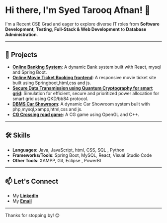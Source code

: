 # Hi there, I'm Syed Tarooq Afnan! 👋

I'm a Recent CSE Grad and eager to explore diverse IT roles from **Software Development**, **Testing**, **Full-Stack & Web Development** to **Database Administration**.

---

## 💼 Projects
- **[Online Banking System](https://github.com/Syedafnan47/Online-Banking-System)**: A dynamic Bank system built with React, mysql and Spring Boot.
- **[Online Movie Ticket Booking frontend](https://github.com/Syedafnan47/Online-Movie-Ticket-Booking)**: A responsive movie ticket site built using Springboot,html,css and js.
- **[Secure Data Transmission using Quantum Cryptography for smart grid](https://github.com/Syedafnan47/Secure-Data-Transmission-using-Quantum-Cryptography-for-Smart-Grid)**: Simulation for efficient, secure and prioritized power allocation for smart grid using QKD/bb84 protocol.
- **[DBMS Car Showroom](https://github.com/Syedafnan47/DBMS-car-showroom)**: A dynamic Car Showroom system built with php,mysql,xampp,html,css and js.
- **[CG Crossing road game](https://github.com/Syedafnan47/CG-Crossing-road-game)**: A CG game using OpenGL and C++.

---

## 🛠️ Skills
- **Languages**: Java, JavaScript, html, CSS, SQL , Python
- **Frameworks/Tools**: Spring Boot, MySQL, React, Visual Studio Code
- **Other Tools**: XAMPP, Git, Eclipse , PowerBI

---

## 📫 Let's Connect
- My **[LinkedIn](https://www.linkedin.com/in/syedtarooqafnan47)**
- My **[Email](mailto:syedtarooq786@gmail.com)**


---

Thanks for stopping by! 😊
